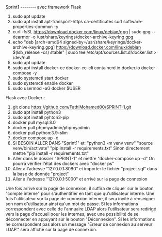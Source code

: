 Sprint1 -------- avec framework Flask

1. sudo apt update
2. sudo apt install apt-transport-https ca-certificates curl software-properties-common -y
3. curl -fsSL https://download.docker.com/linux/debian/gpg | sudo gpg --dearmor -o /usr/share/keyrings/docker-archive-keyring.gpg
4. echo "deb [arch=amd64 signed-by=/usr/share/keyrings/docker-archive-keyring.gpg] https://download.docker.com/linux/debian $(lsb_release -cs) stable" | sudo tee /etc/apt/sources.list.d/docker.list > /dev/null
5. sudo apt update
6. sudo apt install docker-ce docker-ce-cli containerd.io docker.io docker-compose -y
7. sudo systemctl start docker
8. sudo systemctl enable docker
9. sudo usermod -aG docker $USER


Flask avec Docker :
1. git clone https://github.com/FathiMohamed00/SPRINT-1.git
2. sudo apt install python3
3. sudo apt install pyhton3-pip
4. docker pull mysql:8.0
5. docker pull phpmyadmin/phpmyadmin
6. docker pull python:3.9-slim
7. docker compose up -d
8. SI BESOIN ALLER DANS "Sprint1" et: "python3 -m venv venv"
                                      "source venv/bin/activate"
                                      "pip install -r requirements.txt"
  Sinon directement mettre "pip install -r requirements.txt"
9. Aller dans le dossier "SPRINT-1" et mettre "docker-compose up -d"
   On pourra vérifier l'état des dockers avec "docker ps"
10. Aller à l'adresse "127.0.0.1:8080" et importer le fichier "project.sql" dans la base de donnée "project"
11. Aller à l'adresse "127.0.0.1:5000" et arrivé sur la page de connexion

Une fois arrivé sur la page de connexion, il suffira de cliquer sur le bouton "compte interne" pour s'authentifier en tant que qu'utilisateur interne. Une fois l'utilisateur sur la page de connexion interne, il sera invité à renseigner son nom d'utilisateur ainsi qu'un mot de passe. Si les informations correspondent avec celle de l'annuaire LDAP alors l'utilisateur sera redirigé vers la page d'accueil pour les internes, avec une possibilité de se déconnecter en appuyant sur le bouton "Déconnexion". Si les informations ne correspondent pas alors un message "Erreur de connexion au serveur LDAP." sera affiché sur la page de connexion. 
